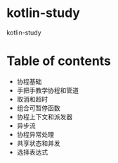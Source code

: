 # kotlin-study
kotlin-study

# Table of contents
- 协程基础
- 手把手教学协程和管道
- 取消和超时
- 组合可暂停函数
- 协程上下文和派发器
- 异步流
- 协程异常处理
- 共享状态和并发
- 选择表达式
